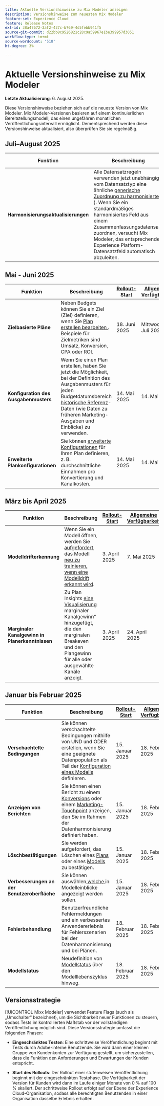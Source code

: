```yaml
---
title: Aktuelle Versionshinweise zu Mix Modeler anzeigen
description: Versionshinweise zum neuesten Mix Modeler
feature-set: Experience Cloud
feature: Release Notes
exl-id: 38a47672-2af2-437c-b769-4d5febb941f5
source-git-commit: d22bb8c9526821c28c9a59967e1be399957d3051
workflow-type: tm+mt
source-wordcount: '518'
ht-degree: 3%

---
```


# Aktuelle Versionshinweise zu Mix Modeler

**Letzte Aktualisierung**: 6. August 2025.

Diese Versionshinweise beziehen sich auf die neueste Version von Mix Modeler. Mix Modeler-Versionen basieren auf einem kontinuierlichen Bereitstellungsmodell, das einen ungefähren monatlichen Veröffentlichungsintervall ermöglicht. Dementsprechend werden diese Versionshinweise aktualisiert, also überprüfen Sie sie regelmäßig.



## Juli–August 2025

| Funktion | Beschreibung | [Rollout-Start](#release-strategy) | [Allgemeine Verfügbarkeit](#release-strategy) |
|---|---|---|---|
| **Harmonisierungsaktualisierungen** | Alle Datensatzregeln verwenden jetzt unabhängig vom Datensatztyp eine ähnliche [generische Zuordnung zu harmonisierten ](/help/harmonize-data/dataset-rules.md)). Wenn Sie ein standardmäßiges harmonisiertes Feld aus einem Zusammenfassungsdatensatz zuordnen, versucht Mix Modeler, das entsprechende Experience Platform-Datensatzfeld automatisch abzuleiten. | Mittwoch, 29. Juli 2025 | Mittwoch, 29. Juli 2025 |


## Mai - Juni 2025

| Funktion | Beschreibung | [Rollout-Start](#release-strategy) | [Allgemeine Verfügbarkeit](#release-strategy) |
|---|---|---|---|
| **Zielbasierte Pläne** | Neben Budgets können Sie ein Ziel (Ziel) definieren, wenn Sie [ Plan erstellen ](/help/plans/build.md) [ bearbeiten ](/help/plans/insights.md#edit-plan). Beispiele für Zielmetriken sind Umsatz, Konversion, CPA oder ROI. | &#x200B;18. Juni 2025 | Mittwoch, 8. Juli 2025 |
| **Konfiguration des Ausgabenmusters** | Wenn Sie einen Plan erstellen, haben Sie jetzt die Möglichkeit, bei der Definition des Ausgabenmusters für jeden Budgetdatumsbereich [historische Referenz](/help/plans/build.md)-Daten (wie Daten zu früheren Marketing-Ausgaben und Einblicke) zu verwenden. | &#x200B;14. Mai 2025 | &#x200B;14. Mai 2025 |
| **Erweiterte Plankonfigurationen** | Sie können [erweiterte Konfigurationen](/help/plans/build.md) für Ihren Plan definieren, z. B. durchschnittliche Einnahmen pro Konvertierung und Kanalkosten. | &#x200B;14. Mai 2025 | &#x200B;14. Mai 2025 |

## März bis April 2025

| Funktion | Beschreibung | [Rollout-Start](#release-strategy) | [Allgemeine Verfügbarkeit](#release-strategy) |
|---|---|---|---|
| **Modelldrifterkennung** | Wenn Sie ein Modell öffnen, werden Sie [aufgefordert, das Modell neu zu trainieren, wenn eine Modelldrift erkannt wird](/help/models/insights.md#model-drift). | &#x200B;3. April 2025 | 7. Mai 2025 |
| **Marginaler Kanalgewinn in Planerkenntnissen** | Zu Plan Insights [ eine Visualisierung ](/help/plans/insights.md#marginal-channel-return)marginaler Kanalgewinn“ hinzugefügt, die den marginalen Breakeven und den Plangewinn für alle oder ausgewählte Kanäle anzeigt. | &#x200B;3. April 2025 | &#x200B;24. April 2025 |


## Januar bis Februar 2025

| Funktion | Beschreibung | [Rollout-Start](#release-strategy) | [Allgemeine Verfügbarkeit](#release-strategy) |
|---|---|---|---|
| **Verschachtelte Bedingungen** | Sie können verschachtelte Bedingungen mithilfe von UND und ODER erstellen, wenn Sie eine geeignete Datenpopulation als Teil der [Konfiguration eines Modells](/help/models/build.md#configure) definieren. | &#x200B;15. Januar 2025 | &#x200B;18. Februar 2025 |
| **Anzeigen von Berichten** | Sie können einen Bericht zu einem [Konversions](/help/harmonize-data/conversions.md#view-report) oder einem [Marketing-Touchpoint](/help/harmonize-data/marketing-touchpoints.md#view-report) anzeigen, den Sie im Rahmen der Datenharmonisierung definiert haben. | &#x200B;15. Januar 2025 | &#x200B;18. Februar 2025 |
| **Löschbestätigungen** | Sie werden aufgefordert, das Löschen eines [Plans](/help/plans/overview.md#delete-plans) oder eines [Modells](/help/models/overview.md#delete-models) zu bestätigen. | &#x200B;15. Januar 2025 | &#x200B;18. Februar 2025 |
| **Verbesserungen an der Benutzeroberfläche** | Sie können auswählen[ welche ](/help/models/insights.md#factors-beta) in Modelleinblicke angezeigt werden sollen. | &#x200B;15. Januar 2025 | &#x200B;18. Februar 2025 |
| **Fehlerbehandlung** | Benutzerfreundliche Fehlermeldungen und ein verbessertes Anwendererlebnis für Fehlerszenarien bei der Datenharmonisierung und bei Plänen. | &#x200B;18. Februar 2025 | &#x200B;18. Februar 2025 |
| **Modellstatus** | Neudefinition von [Modellstatus](/help/models/overview.md#manage-models) über den Modelllebenszyklus hinweg. | &#x200B;18. Februar 2025 | &#x200B;18. Februar 2025 |


## Versionsstrategie

[!UICONTROL Mixx Modeler] verwendet Feature Flags (auch als „Umschalter“ bezeichnet), um die Sichtbarkeit neuer Funktionen zu steuern, sodass Tests im kontrollierten Maßstab vor der vollständigen Veröffentlichung möglich sind. Diese Versionsstrategie umfasst die folgenden Phasen:

* **Eingeschränktes Testen**: Eine schrittweise Veröffentlichung beginnt mit Tests durch Adobe-interne Benutzende. Sie wird dann einer kleinen Gruppe von Kundenkonten zur Verfügung gestellt, um sicherzustellen, dass die Funktion den Anforderungen und Erwartungen der Kunden entspricht.

* **Start des Rollouts**: Der Rollout einer stufenweisen Veröffentlichung beginnt mit der eingeschränkten Testphase. Die Verfügbarkeit der Version für Kunden wird dann im Laufe einiger Monate von 0 % auf 100 % skaliert. Der schrittweise Rollout erfolgt auf der Ebene der Experience Cloud-Organisation, sodass alle berechtigten Benutzenden in einer Organisation dasselbe Erlebnis erhalten.
